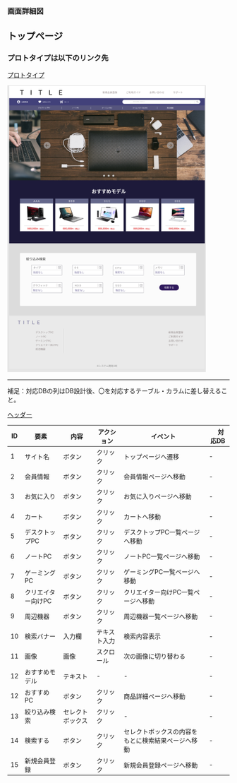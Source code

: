 
### 画面詳細図
## トップページ
### プロトタイプは以下のリンク先
[プロトタイプ](https://www.figma.com/file/wcRIGueq4vM1sdFyJs55Xj/%E7%94%BB%E9%9D%A2%E3%83%87%E3%82%B6%E3%82%A4%E3%83%B3?node-id=0%3A1)

<img src = "./img/toppage.png" width = "450">

******

補足：対応DBの列はDB設計後、〇を対応するテーブル・カラムに差し替えること。

[ヘッダー](https://github.com/Aso2001011/SD2A03Dev/blob/main/%E7%94%BB%E9%9D%A2%E8%A9%B3%E7%B4%B0%E5%9B%B3/%E3%83%98%E3%83%83%E3%83%80%E3%83%BC.md)

| ID | 要素 | 内容 | アクション | イベント |　対応DB |
|----|------|------|------------|---------|--------------|
|1|サイト名|ボタン|クリック|トップページへ遷移|-|
|2|会員情報|ボタン|クリック|会員情報ページへ移動|-|
|3|お気に入り|ボタン|クリック|お気に入りページへ移動|-|
|4|カート|ボタン|クリック|カートへ移動|-|
|5|デスクトップPC|ボタン|クリック|デスクトップPC一覧ページへ移動|-|
|6|ノートPC|ボタン|クリック|ノートPC一覧ページへ移動|-|
|7|ゲーミングPC|ボタン|クリック|ゲーミングPC一覧ページへ移動|-|
|8|クリエイター向けPC|ボタン|クリック|クリエイター向けPC一覧ページへ移動|-|
|9|周辺機器|ボタン|クリック|周辺機器一覧ページへ移動|-|
|10|検索バナー|入力欄|テキスト入力|検索内容表示|-|
|11|画像|画像|スクロール|次の画像に切り替わる|-|
|12|おすすめモデル|テキスト|-|-|-|
|12|おすすめPC|ボタン|クリック|商品詳細ページへ移動|-|
|13|絞り込み検索|セレクトボックス|クリック|-|-|
|14|検索する|ボタン|クリック|セレクトボックスの内容をもとに検索結果ページへ移動|-|
|15|新規会員登録|ボタン|クリック|新規会員登録ページへ移動|-|


